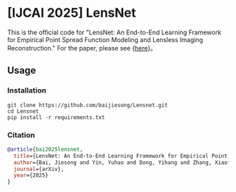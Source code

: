#  [IJCAI 2025] LensNet
This is the official code for "LensNet: An End-to-End Learning Framework for Empirical Point Spread Function Modeling and Lensless Imaging Reconstruction." For the paper, please see {[here](https://arxiv.org/pdf/2505.01755)}。


## Usage


### Installation
```
git clone https://github.com/baijiesong/Lensnet.git
cd Lensnet
pip install -r requirements.txt
```

### Citation

```bib
@article{bai2025lensnet,
  title={LensNet: An End-to-End Learning Framework for Empirical Point Spread Function Modeling and Lensless Imaging Reconstruction},
  author={Bai, Jiesong and Yin, Yuhao and Dong, Yihang and Zhang, Xiaofeng and Pun, Chi-Man and Chen, Xuhang},
  journal={arXiv},
  year={2025}
}
```
